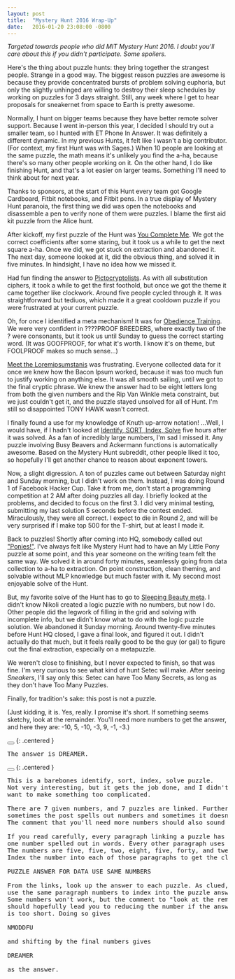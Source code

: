```yaml
---
layout: post
title:  "Mystery Hunt 2016 Wrap-Up"
date:   2016-01-20 23:08:00 -0800
---
```


*Targeted towards people who did MIT Mystery Hunt 2016. I doubt you'll
care about this if you didn't participate. Some spoilers.*

Here's the thing about puzzle hunts: they bring together the strangest
people. Strange in a good way. The biggest reason puzzles are awesome is
because they provide concentrated bursts of problem solving euphoria,
but only the slightly unhinged are willing to destroy
their sleep schedules by working on puzzles for 3 days straight. Still,
any week where I get to hear proposals for sneakernet from space to Earth is
pretty awesome.

Normally, I hunt on bigger teams because they have better remote solver
support. Because I went in-person this year, I decided I should try out a
smaller team, so I hunted with ET Phone In Answer. It was definitely a
different dynamic. In
my previous Hunts, it felt like I wasn't a big contributor. (For context,
my first Hunt was with Sages.) When 10 people are looking at the same puzzle,
the math means it's unlikely you find the a-ha, because there's so many other
people working on it. On the other hand, I do like finishing
Hunt, and that's a lot easier on larger teams.
Something I'll need to think about for next year.

Thanks to sponsors, at the start of this Hunt every team got Google Cardboard,
Fitbit notebooks, and Fitbit pens. In a true display of Mystery Hunt paranoia, the first thing
we did was open the notebooks and disassemble a pen to verify none of them were
puzzles. I blame the first aid kit puzzle from the Alice hunt.

After kickoff, my first puzzle of the Hunt was [You Complete Me](http://huntception.com/puzzle/you_complete_me/).
We got the correct coefficients after some staring, but it took us a while to
get the next square a-ha. Once we did, we got stuck on extraction and abandoned it.
The next day, someone looked at it, did the obvious thing, and solved it in
five minutes. In hindsight, I have no idea how we missed it.

Had fun finding the answer to [Pictocryptolists](http://huntception.com/puzzle/pictocryptolists/). As with all substitution ciphers,
it took a while to get the first foothold, but once we got the theme it came
together like clockwork. Around five people cycled through it.
It was straightforward but tediuos, which made it a great cooldown puzzle
if you were frustrated at your current puzzle.

Oh, for once I identified a meta mechanism! It was for [Obedience Training](http://huntception.com/puzzle/obedience_training/).
We were very confident in ????PROOF BREEDERS, where exactly two of the ? were
consonants, but it took us until Sunday to guess the correct starting word.
(It was GOOFPROOF, for what it's worth. I know it's on theme, but FOOLPROOF
makes so much sense...)

[Meet the Loremipsumstanis](http://huntception.com/puzzle/meet_the_loremipsumstanis/) was frustrating. Everyone collected data for it once
we knew how the Bacon Ipsum worked, because it was too much fun to
justify working on anything else. It was all smooth sailing, until we
got to the final cryptic phrase. We knew the answer had to be eight letters long
from both the given numbers and the Rip Van Winkle meta constraint, but we
just couldn't get it, and the puzzle stayed unsolved for all of Hunt.
I'm still so disappointed TONY HAWK wasn't correct.

I finally found a use for my knowledge of Knuth up-arrow notation! ...Well, I
would have, if I hadn't looked at [Identify, SORT, Index, Solve](http://huntception.com/puzzle/identify_sort_index_solve/) five hours
after it was solved. As a fan of incredibly large numbers,
I'm sad I missed it.
Any puzzle involving Busy Beavers and Ackermann functions is automatically
awesome. Based on the Mystery Hunt subreddit, other people liked it too, so
hopefully I'll get another chance to reason about exponent towers.

Now, a slight digression. A ton of puzzles came out between Saturday night and Sunday
morning, but I didn't work on them. Instead, I was doing Round 1 of Facebook
Hacker Cup. Take it from me, don't start a programming competition at 2 AM after
doing puzzles all day. I briefly looked at
the problems, and decided to focus on the first 3. I did very minimal testing,
submitting my last solution 5 seconds before the contest ended.
Miraculously, they were all correct.
I expect to die in Round 2, and will be very surprised if I make
top 500 for the T-shirt, but at least I made it.

Back to puzzles! Shortly after coming into HQ, somebody called out ["Ponies!"](http://huntception.com/puzzle/missing_the_mark/).
I've always felt like Mystery Hunt had to have an My Little Pony puzzle at some point,
and this year someone on the writing team felt the same way.
We solved it in around forty minutes, seamlessly going from data
collection to a-ha to extraction. On point construction, clean theming, and
solvable without MLP knowledge but much faster with it.
My second most enjoyable solve of the Hunt.

But, my favorite solve of the Hunt has to go to [Sleeping Beauty meta](http://huntception.com/round/sleeping_beauty/). I
didn't know Nikoli created a logic puzzle with no numbers, but now I
do. Other people did the legwork of filling in the grid and solving
with incomplete info, but we didn't know what to do with the logic
puzzle solution. We abandoned it Sunday morning.
Around twenty-five minutes before Hunt HQ closed, I gave a final look, and
figured it out. I didn't actually do that much, but it feels really good to be
the guy (or gal) to figure out the final extraction, especially on a
metapuzzle.

We weren't close to finishing, but I never expected to finish, so that
was fine. I'm very curious to see what kind of hunt Setec will make.
After seeing *Sneakers*, I'll say only this: Setec can have Too Many Secrets,
as long as they don't have Too Many Puzzles.

Finally, for tradition's sake: this post is not a puzzle.

(Just kidding, it is. Yes, really. I promise it's short.
If something seems sketchy, look at the remainder.
You'll need more numbers to get the answer, and here they are:
-10, 5, -10, -3, 9, -1, -3.)

<button
    class="spoiler-control"
    title="Click to show answer"
    toggle1="Show Answer"
    toggle2="Hide Answer"
    affected="answer">
</button>
{: .centered }

<pre class="hidden answer">
The answer is DREAMER.
</pre>

<button
    class="spoiler-control"
    title="Click to show solution"
    toggle1="Show Solution"
    toggle2="Hide Solution"
    affected="solution">
</button>
{: .centered }

<pre class="hidden solution">
This is a barebones identify, sort, index, solve puzzle.
Not very interesting, but it gets the job done, and I didn't
want to make something too complicated.

There are 7 given numbers, and 7 puzzles are linked. Furthermore,
sometimes the post spells out numbers and sometimes it doesn't.
The comment that you'll need more numbers should also sound fishy.

If you read carefully, every paragraph linking a puzzle has exactly
one number spelled out in words. Every other paragraph uses digits.
The numbers are five, five, two, eight, five, forty, and twenty-five.
Index the number into each of those paragraphs to get the clue phrase

PUZZLE ANSWER FOR DATA USE SAME NUMBERS

From the links, look up the answer to each puzzle. As clued,
use the same paragraph numbers to index into the puzzle answers.
Some numbers won't work, but the comment to "look at the remainder"
should hopefully lead you to reducing the number if the answer
is too short. Doing so gives

NMODDFU

and shifting by the final numbers gives

DREAMER

as the answer.
</pre>
